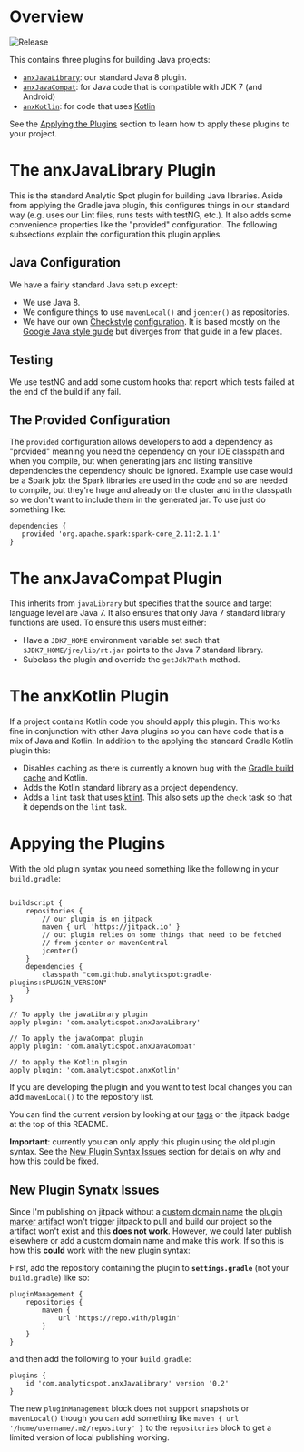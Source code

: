 # Overview

![Release](https://jitpack.io/v/analyticspot/gradle-plugins.svg)

This contains three plugins for building Java projects:

* [`anxJavaLibrary`](#javaLibrary): our standard Java 8 plugin.
* [`anxJavaCompat`](#javaCompat): for Java code that is compatible with JDK 7 (and Android)
* [`anxKotlin`](#kotlin): for code that uses [Kotlin](https://kotlinlang.org)

See the [Applying the Plugins](#applying) section to learn how to apply these plugins to your project.

# The anxJavaLibrary Plugin <a name="javaLibrary"></a>

This is the standard Analytic Spot plugin for building Java libraries. Aside from applying the Gradle java plugin, 
this configures things in our standard way (e.g. uses our Lint files, runs tests with testNG, etc.). It also adds 
some convenience properties like the "provided" configuration. The following subsections explain the configuration 
this plugin applies.

## Java Configuration

We have a fairly standard Java setup except:

* We use Java 8.
* We configure things to use `mavenLocal()` and `jcenter()` as repositories.
* We have our own [Checkstyle](http://checkstyle.sourceforge.net/)
[configuration](./src/main/resources/checkstyle_config.xml). It is 
based mostly on the 
[Google Java style guide](https://google.github.io/styleguide/javaguide.html) but diverges from that guide in a few
places.

## Testing

We use testNG and add some custom hooks that report which tests failed at the end of the build if any fail.

## The Provided Configuration

The `provided` configuration allows developers to add a dependency as "provided" meaning you need the dependency on
your IDE classpath and when you compile, but when generating jars and listing transitive dependencies the dependency
should be ignored. Example use case would be a Spark job: the Spark libraries are used in the code and so are needed to
compile, but they're huge and already on the cluster and in the classpath so we don't want to include them in the
generated jar. To use just do something like:

```
dependencies {
   provided 'org.apache.spark:spark-core_2.11:2.1.1'
}
```

# The anxJavaCompat Plugin <a name="javaCompat"></a>

This inherits from `javaLibrary` but specifies that the source and target language level are Java 7. It also ensures
that only Java 7 standard library functions are used. To ensure this users must either:

* Have a `JDK7_HOME` environment variable set such that `$JDK7_HOME/jre/lib/rt.jar` points to the Java 7 standard
  library.
* Subclass the plugin and override the `getJdk7Path` method.

# The anxKotlin Plugin <a name="kotlin"></a>

If a project contains Kotlin code you should apply this plugin. This works fine in conjunction with other Java plugins
so you can have code that is a mix of Java and Kotlin. In addition to the applying the standard Gradle Kotlin plugin
this:

* Disables caching as there is currently a known bug with the
[Gradle build cache](https://docs.gradle.org/3.5/userguide/build_cache.html) and Kotlin.
* Adds the Kotlin standard library as a project dependency.
* Adds a `lint` task that uses [ktlint](https://github.com/shyiko/ktlint). This also sets up the `check` task so that it
depends on the `lint` task.

# Appying the Plugins <a name="applying"></a>

With the old plugin syntax you need something like the following in your
`build.gradle`:

```

buildscript {
    repositories {
        // our plugin is on jitpack
        maven { url 'https://jitpack.io' }
        // out plugin relies on some things that need to be fetched
        // from jcenter or mavenCentral
        jcenter()
    }
    dependencies {
        classpath "com.github.analyticspot:gradle-plugins:$PLUGIN_VERSION"
    }
}

// To apply the javaLibrary plugin
apply plugin: 'com.analyticspot.anxJavaLibrary'

// To apply the javaCompat plugin
apply plugin: 'com.analyticspot.anxJavaCompat'

// to apply the Kotlin plugin
apply plugin: 'com.analyticspot.anxKotlin'
```

If you are developing the plugin and you want to test local changes you can add `mavenLocal()` to the repository list.

You can find the current version by looking at our [tags](tags) or the jitpack badge at the top of this README.

**Important**: currently you can only apply this plugin using the old plugin syntax. See the
[New Plugin Syntax Issues](#new-plugin-syntax) section for details on why and how this could be fixed.


## <a name="new-plugin-syntax"></a> New Plugin Synatx Issues

Since I'm publishing on jitpack without a [custom domain name](https://jitpack.io/docs/FAQ/) the [plugin marker 
artifact](https://docs.gradle.org/4.0/userguide/plugins.html#sec:plugin_markers) won't trigger jitpack to pull and 
build our project so the artifact won't exist and this **does not work**. However, we could later publish elsewhere or
add a custom domain name and make this work. If so this is how this **could** work with the new plugin syntax:

First, add the repository containing the plugin to **`settings.gradle`** (not your `build.gradle`) like so:

```
pluginManagement {
    repositories {
        maven {
            url 'https://repo.with/plugin'
        }
    }
}

```

and then add the following to your `build.gradle`:

```
plugins {
    id 'com.analyticspot.anxJavaLibrary' version '0.2'
}
```

The new `pluginManagement` block does not support snapshots or `mavenLocal()` though you can add something like
`maven { url '/home/username/.m2/repository' }` to the `repositories` block to get a limited version of local 
publishing working.

